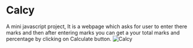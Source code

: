 # Calcy
A mini javascript project, It is a webpage which asks for user to enter there marks and then after entering marks you can get a your total marks and percentage
by clicking on Calculate button.
![Calcy](https://user-images.githubusercontent.com/56781823/175817673-aa4b2eb8-5947-41e0-b777-ed937d0a98c0.png)
